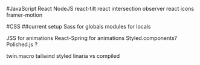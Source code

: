 #JavaScript
React
NodeJS
react-tilt
react intersection observer
react icons
framer-motion

#CSS
##current setup
Sass for globals
modules for locals

JSS for animations
React-Spring for animations
Styled.components?
Polished.js ?

twin.macro
tailwind
styled
linaria vs compiled

<!-- https://www.youtube.com/watch?v=DXikBH-LCF4 -->
<!-- https://fonts.google.com/specimen/Montserrat#standard-styles -->
<!-- https://www.youtube.com/watch?v=qNL_8NN8iRw -->
<!-- https://ui.dev/react-router-nested-routes -->
